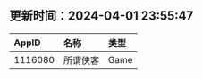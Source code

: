 ## 更新时间：2024-04-01 23:55:47
| AppID | 名称 | 类型  |
| :-------------------- | :----------------------------- | :----------- |
| 1116080 | 所谓侠客| Game |
